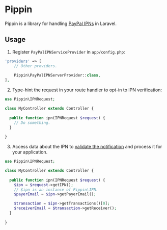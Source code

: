 # Pippin

Pippin is a library for handling [PayPal IPNs](https://developer.paypal.com/docs/classic/products/instant-payment-notification/) in Laravel.

## Usage

1. Register `PayPalIPNServiceProvider` in `app/config.php`:
  ```php
  'providers' => [
      // Other providers.
      
      Pippin\PayPalIPNServerProvider::class,
  ],
  ```
2. Type-hint the request in your route handler to opt-in to IPN verification:
  ```php
  use Pippin\IPNRequest;
  
  class MyController extends Controller {
    
    public function ipn(IPNRequest $request) {
      // Do something.
    }
    
  }
  ```
3. Access data about the IPN to [validate the notification](https://developer.paypal.com/docs/classic/ipn/ht_ipn/#learn-more) and process it for your application.
  ```php
  use Pippin\IPNRequest;
  
  class MyController extends Controller {
    
    public function ipn(IPNRequest $request) {
      $ipn = $request->getIPN();
      // $ipn is an instance of Pippin\IPN.
      $payerEmail = $ipn->getPayerEmail();

      $transaction = $ipn->getTransactions()[0];
      $receiverEmail = $transaction->getReceiver();
    }
    
  }
  ```

